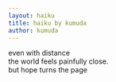 ```yaml
---
layout: haiku
title: haiku by kumuda
author: kumuda 
---
```

even with distance<br>
the world feels painfully close.<br>
but hope turns the page<br>
